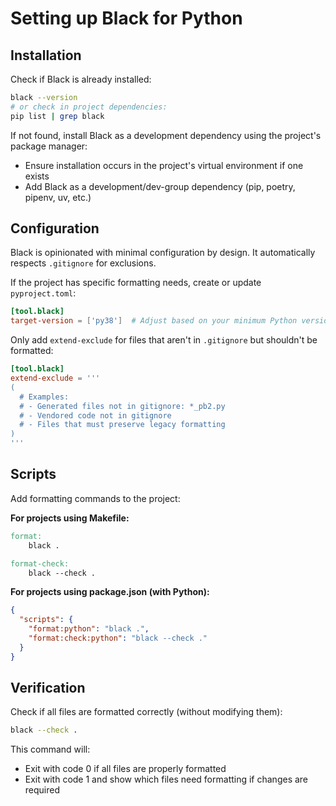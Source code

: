 # Setting up Black for Python

## Installation

Check if Black is already installed:

```bash
black --version
# or check in project dependencies:
pip list | grep black
```

If not found, install Black as a development dependency using the project's package manager:

- Ensure installation occurs in the project's virtual environment if one exists
- Add Black as a development/dev-group dependency (pip, poetry, pipenv, uv, etc.)

## Configuration

Black is opinionated with minimal configuration by design. It automatically respects `.gitignore` for exclusions.

If the project has specific formatting needs, create or update `pyproject.toml`:

```toml
[tool.black]
target-version = ['py38']  # Adjust based on your minimum Python version
```

Only add `extend-exclude` for files that aren't in `.gitignore` but shouldn't be formatted:

```toml
[tool.black]
extend-exclude = '''
(
  # Examples:
  # - Generated files not in gitignore: *_pb2.py
  # - Vendored code not in gitignore
  # - Files that must preserve legacy formatting
)
'''
```

## Scripts

Add formatting commands to the project:

**For projects using Makefile:**
```makefile
format:
	black .

format-check:
	black --check .
```

**For projects using package.json (with Python):**
```json
{
  "scripts": {
    "format:python": "black .",
    "format:check:python": "black --check ."
  }
}
```

## Verification

Check if all files are formatted correctly (without modifying them):

```bash
black --check .
```

This command will:
- Exit with code 0 if all files are properly formatted
- Exit with code 1 and show which files need formatting if changes are required
